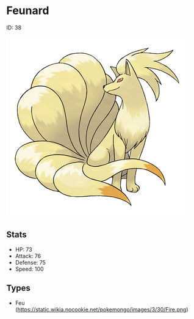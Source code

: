 # Feunard


ID: 38

![](https://raw.githubusercontent.com/PokeAPI/sprites/master/sprites/pokemon/other/official-artwork/38.png "Feunard")

## Stats


 - HP: 73
 - Attack: 76
 - Defense: 75
 - Speed: 100

## Types


 - Feu (https://static.wikia.nocookie.net/pokemongo/images/3/30/Fire.png)
